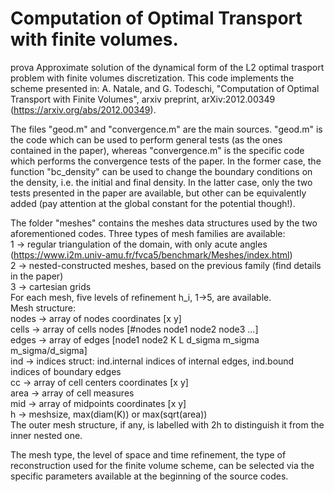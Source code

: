 # Computation of Optimal Transport with finite volumes. 
prova
Approximate solution of the dynamical form of the L2 optimal trasport problem with finite volumes discretization.
This code implements the scheme presented in: A. Natale, and G. Todeschi, "Computation of Optimal 
Transport with Finite Volumes", arxiv preprint, arXiv:2012.00349 (https://arxiv.org/abs/2012.00349).

The files "geod.m" and "convergence.m" are the main sources. "geod.m" is the code 
which can be used to perform general tests (as the ones contained in the paper),
whereas "convergence.m" is the specific code which performs the convergence tests
of the paper. In the former case, the function "bc_density" can be used to change
the boundary conditions on the density, i.e. the initial and final density. 
In the latter case, only the two tests presented in the paper are available,
but other can be equivalently added (pay attention at the global constant for
the potential though!).

The folder "meshes" contains the meshes data structures used by the two aforementioned codes.
Three types of mesh families are available: \
1 -> regular triangulation of the domain, with only acute angles
     (https://www.i2m.univ-amu.fr/fvca5/benchmark/Meshes/index.html) \
2 -> nested-constructed meshes, based on the previous family
     (find details in the paper) \
3 -> cartesian grids \
For each mesh, five levels of refinement h_i, 1->5, are available. \
Mesh structure: \
nodes -> array of nodes coordinates [x y] \
cells -> array of cells nodes [#nodes node1 node2 node3 ...] \
edges -> array of edges [node1 node2 K L d_sigma m_sigma m_sigma/d_sigma] \
ind -> indices struct: ind.internal indices of internal edges, ind.bound indices of boundary edges \
cc -> array of cell centers coordinates [x y] \
area -> array of cell measures \
mid -> array of midpoints coordinates [x y] \
h -> meshsize, max(diam(K)) or max(sqrt(area)) \
The outer mesh structure, if any, is labelled with 2h to distinguish it
from the inner nested one.

The mesh type, the level of space and time refinement, the type of reconstruction
used for the finite volume scheme, can be selected via the specific parameters 
available at the beginning of the source codes.

